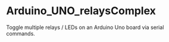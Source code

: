 # Arduino_UNO_relaysComplex
Toggle multiple relays / LEDs on an Arduino Uno board via serial commands.

